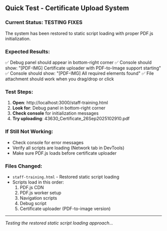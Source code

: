 ## Quick Test - Certificate Upload System

### Current Status: TESTING FIXES

The system has been restored to static script loading with proper PDF.js initialization.

### Expected Results:
✅ Debug panel should appear in bottom-right corner
✅ Console should show: "[PDF-IMG] Certificate uploader with PDF-to-Image support starting"  
✅ Console should show: "[PDF-IMG] All required elements found"
✅ File attachment should work when you drag/drop or click

### Test Steps:
1. **Open**: http://localhost:3000/staff-training.html
2. **Look for**: Debug panel in bottom-right corner
3. **Check console** for initialization messages
4. **Try uploading**: 43630_Certificate_26Sep2025102910.pdf

### If Still Not Working:
- Check console for error messages
- Verify all scripts are loading (Network tab in DevTools)
- Make sure PDF.js loads before certificate uploader

### Files Changed:
- `staff-training.html` - Restored static script loading  
- Scripts load in this order:
  1. PDF.js CDN
  2. PDF.js worker setup
  3. Navigation scripts
  4. Debug script  
  5. Certificate uploader (PDF-to-image version)

---
*Testing the restored static script loading approach...*